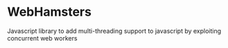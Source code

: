 # WebHamsters
Javascript library to add multi-threading support to javascript by exploiting concurrent web workers
